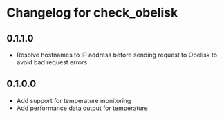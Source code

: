 # Changelog for check_obelisk

## 0.1.1.0

- Resolve hostnames to IP address before sending request to Obelisk to avoid bad request errors

## 0.1.0.0

- Add support for temperature monitoring
- Add performance data output for temperature
